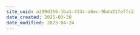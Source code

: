 ```yaml
---
site_uuid: a399d356-1ba1-433c-a6ec-9bda21feffc2
date_created: 2025-03-30
date_modified: 2025-04-24
---
```


